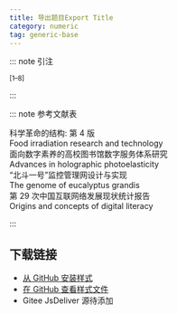```yaml
--- 
title: 导出题目Export Title 
category: numeric 
tag: generic-base 
--- 
```


<!-- 此文件由脚本自动生成，请勿手动修改！ -->  

  

::: note 引注  

<sup>[1–8]</sup>  

:::  

::: note 参考文献表  

<div class="csl-bib-body">
  <div class="csl-entry second-field-align-flush hangingindent-false"> 
    <div class="csl-left-margin">科学革命的结构: 第 4 版</div> </div>
  <div class="csl-entry second-field-align-flush hangingindent-false"> 
    <div class="csl-left-margin">Food irradiation research and technology</div> </div>
  <div class="csl-entry second-field-align-flush hangingindent-false"> 
    <div class="csl-left-margin">面向数字素养的高校图书馆数字服务体系研究</div> </div>
  <div class="csl-entry second-field-align-flush hangingindent-false"> 
    <div class="csl-left-margin">Advances in holographic photoelasticity</div> </div>
  <div class="csl-entry second-field-align-flush hangingindent-false"> 
    <div class="csl-left-margin">“北斗一号”监控管理网设计与实现</div> </div>
  <div class="csl-entry second-field-align-flush hangingindent-false"> 
    <div class="csl-left-margin">The genome of eucalyptus grandis</div> </div>
  <div class="csl-entry second-field-align-flush hangingindent-false"> 
    <div class="csl-left-margin">第 29 次中国互联网络发展现状统计报告</div> </div>
  <div class="csl-entry second-field-align-flush hangingindent-false"> 
    <div class="csl-left-margin">Origins and concepts of digital literacy</div> </div>
</div>
  

:::  

<!-- more -->  

## 下载链接  

- [从 GitHub 安装样式](https://github.com/zotero-cn/styles/./raw/main/src/export-title/export-title.csl)  
- [在 GitHub 查看样式文件](https://github.com/zotero-cn/styles/./tree/main/src/export-title/export-title.csl)  
- Gitee JsDeliver 源待添加  
